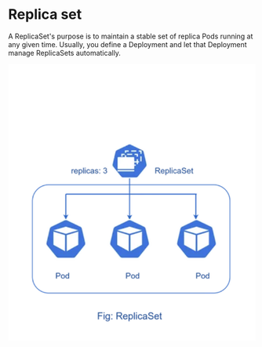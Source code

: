 # Replica set 

A ReplicaSet's purpose is to maintain a stable set of replica Pods running at any given time. Usually, you define a Deployment and let that Deployment manage ReplicaSets automatically.






![alt text](image.png)
